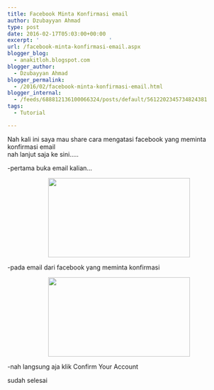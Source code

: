 ```yaml
---
title: Facebook Minta Konfirmasi email
author: Dzubayyan Ahmad
type: post
date: 2016-02-17T05:03:00+00:00
excerpt: '						'
url: /facebook-minta-konfirmasi-email.aspx
blogger_blog:
  - anakitloh.blogspot.com
blogger_author:
  - Dzubayyan Ahmad
blogger_permalink:
  - /2016/02/facebook-minta-konfirmasi-email.html
blogger_internal:
  - /feeds/688812136100066324/posts/default/5612202345734824381
tags:
  - Tutorial

---
```

Nah kali ini saya mau share cara mengatasi facebook yang meminta konfirmasi email  
nah lanjut saja ke sini&#8230;..

-pertama buka email kalian&#8230;

<div style="clear: both; text-align: center;">
  <a style="margin-left: 1em; margin-right: 1em;" href="https://www.dzub.web.id/wp-content/uploads/2016/02/Screenshot-2B-252857-2529.png"><img loading="lazy" decoding="async" src="https://www.dzub.web.id/wp-content/uploads/2016/02/Screenshot-2B-252857-2529-300x169.png" width="320" height="179" border="0" /></a>
</div>

-pada email dari facebook yang meminta konfirmasi

<div style="clear: both; text-align: center;">
  <a style="margin-left: 1em; margin-right: 1em;" href="https://www.dzub.web.id/wp-content/uploads/2016/02/Screenshot-2B-252859-2529.png"><img loading="lazy" decoding="async" src="https://www.dzub.web.id/wp-content/uploads/2016/02/Screenshot-2B-252859-2529-300x169.png" width="320" height="179" border="0" /></a>
</div>

-nah langsung aja klik Confirm Your Account

sudah selesai